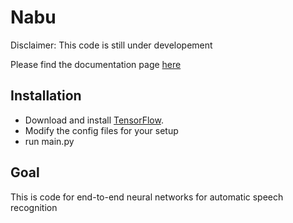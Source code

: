 Nabu
================================

Disclaimer: This code is still under developement

Please find the documentation page [here](http://vrenkens.github.io/Nabu-asr)

Installation
--------------------------

- Download and install [TensorFlow](https://www.tensorflow.org/versions/0.6.0/get_started/os_setup.html#download-and-setup).
- Modify the config files for your setup
- run main.py


Goal
--------------------------

This is code for end-to-end neural networks for automatic speech recognition
